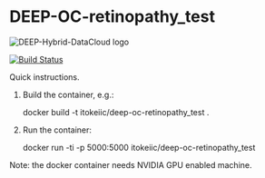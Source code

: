DEEP-OC-retinopathy_test
============================================

![DEEP-Hybrid-DataCloud logo](https://deep-hybrid-datacloud.eu/wp-content/uploads/2018/01/logo.png)

[![Build Status](https://jenkins.indigo-datacloud.eu:8080/buildStatus/icon?job=Pipeline-as-code/DEEP-OC-org/DEEP-OC-retinopathy_test/master)](https://jenkins.indigo-datacloud.eu:8080/job/Pipeline-as-code/job/DEEP-OC-org/job/DEEP-OC-retinopathy_test/job/master)


Quick instructions.

1. Build the container, e.g.:

    docker build -t itokeiic/deep-oc-retinopathy_test .

2. Run the container:

    docker run -ti -p 5000:5000 itokeiic/deep-oc-retinopathy_test

Note: the docker container needs NVIDIA GPU enabled machine.

